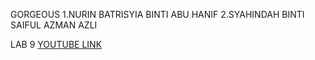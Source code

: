 GORGEOUS
1.NURIN BATRISYIA BINTI ABU HANIF
2.SYAHINDAH BINTI SAIFUL AZMAN AZLI

LAB 9
[YOUTUBE LINK](https://github.com/Starfallsya/LAB-9.git)


